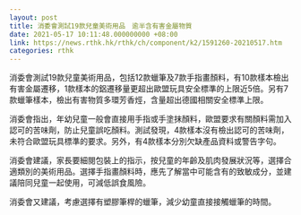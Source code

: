 ```yaml
---
layout: post
title: 消委會測試19款兒童美術用品　逾半含有害金屬物質
date: 2021-05-17 10:11:48.000000000 +08:00
link: https://news.rthk.hk/rthk/ch/component/k2/1591260-20210517.htm
categories: rthk
---
```


消委會測試19款兒童美術用品，包括12款蠟筆及7款手指畫顏料，有10款樣本檢出有害金屬遷移，1款樣本的鋁遷移量更超出歐盟玩具安全標準的上限近5倍。另有7款蠟筆樣本，檢出有害物質多環芳香烴，含量超出德國相關安全標準上限。

消委會指出，年幼兒童一般會直接用手指或手塗抹顏料，歐盟要求有關顏料需加入認可的苦味劑，防止兒童誤吃顏料。測試發現，4款樣本沒有檢出認可的苦味劑，未符合歐盟玩具標準的要求。另外，有4款樣本分別欠缺產品資料或警告字句。

消委會建議，家長要細閱包裝上的指示，按兒童的年齡及肌肉發展狀況等，選擇合適類別的美術用品。選擇手指畫顏料時，應先了解當中可能含有的致敏成分，並建議陪同兒童一起使用，可減低誤食風險。

消委會又建議，考慮選擇有塑膠筆桿的蠟筆，減少幼童直接接觸蠟筆的時間。

